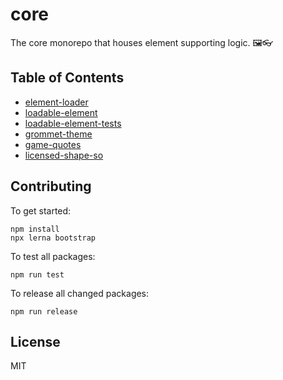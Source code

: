 # core

The core monorepo that houses element supporting logic. 🖼👓

## Table of Contents

- [element-loader](./packages/element-loader)
- [loadable-element](./packages/loadable-element)
- [loadable-element-tests](./packages/loadable-element-tests)
- [grommet-theme](./packages/grommet-theme)
- [game-quotes](./packages/game-quotes)
- [licensed-shape-so](./packages/licensed-shape-so)

## Contributing

To get started:

```
npm install
npx lerna bootstrap
```

To test all packages:

```
npm run test
```

To release all changed packages:

```
npm run release
```

## License

MIT
